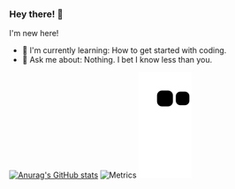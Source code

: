 ### Hey there! 👋
I'm new here!
- 🌱 I'm currently learning: How to get started with coding.
- 💬 Ask me about: Nothing. I bet I know less than you.
<!--
**YanMaker/YanMaker** is a ✨ _special_ ✨ repository because its `README.md` (this file) appears on your GitHub profile.

Here are some ideas to get you started:

- 🔭 I’m currently working on ...
- 🌱 I’m currently learning ...
- 👯 I’m looking to collaborate on ...
- 🤔 I’m looking for help with ...
- 💬 Ask me about ...
- 📫 How to reach me: ...
- 😄 Pronouns: ...
- ⚡ Fun fact: ...
-->

[![Anurag's GitHub stats](https://github-readme-stats.vercel.app/api?username=YanMaker&theme=algolia)](https://github.com/anuraghazra/github-readme-stats)
![Metrics](https://metrics.lecoq.io/YanMaker?template=classic&base.header=0&base.activity=0&base.community=0&base.repositories=0&base.metadata=0&achievements=1&achievements.threshold=C&achievements.secrets=true&achievements.display=compact&achievements.limit=0&config.timezone=America%2FNew_York)
![snake](https://raw.githubusercontent.com/YanMaker/YanMaker/output/github-contribution-grid-snake.svg)
